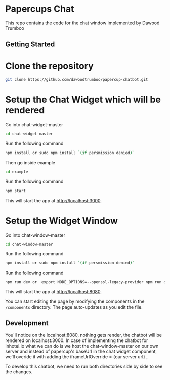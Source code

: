 # Papercups Chat

This repo contains the code for the chat window implemented by Dawood Trumboo

## Getting Started

# Clone the repository

```bash
git clone https://github.com/dawoodtrumboo/papercup-chatbot.git
```

# Setup the Chat Widget which will be rendered

Go into chat-widget-master

```bash
cd chat-widget-master
```

Run the following command

```bash
npm install or sudo npm install `(if persmission denied)`
```

Then go inside example

```bash
cd example
```

Run the following command

```bash
npm start
```

This will start the app at [http://localhost:3000](http://localhost:3000).

# Setup the Widget Window

Go into chat-window-master

```bash
cd chat-window-master
```

Run the following command

```bash
npm install or sudo npm install `(if persmission denied)`
```

Run the following command

```bash
npm run dev or  export NODE_OPTIONS=--openssl-legacy-provider npm run dev `(incase of error)`
```

This will start the app at [http://localhost:8080](http://localhost:8080).

You can start editing the page by modifying the components in the `/components` directory. The page auto-updates as you edit the file.

## Development

You'll notice on the localhost:8080, nothing gets render, the chatbot will be rendered on localhost:3000.
In case of implementing the chatbot for inhotel.io what we can do is we host the chat-window-master on our own server and instead of papercup's baseUrl in the chat widget component, we'll overide it with adding the iframeUrlOverride = {our server url} ,

To develop this chatbot, we need to run both directories side by side to see the changes.
